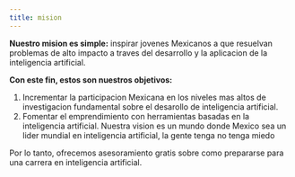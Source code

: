 ```yaml
---
title: mision
---
```


**Nuestro mision es simple:** inspirar jovenes Mexicanos a que resuelvan problemas de alto impacto a traves del desarrollo y la aplicacion de la inteligencia artificial. 

**Con este fin, estos son nuestros objetivos:**
1. Incrementar la participacion Mexicana en los niveles mas altos de investigacion fundamental sobre el desarollo de inteligencia artificial. 
2. Fomentar el emprendimiento con herramientas basadas en la inteligencia artificial.
Nuestra vision es un mundo donde Mexico sea un lider mundial en inteligencia artificial, la gente tenga no tenga miedo 

Por lo tanto, ofrecemos asesoramiento gratis sobre como prepararse para una carrera en inteligencia artificial.